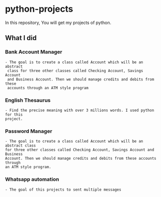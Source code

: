 # python-projects 
In this repository, You will get my projects of python. 

## What I did

### Bank Account Manager

    - The goal is to create a class called Account which will be an abstract
     class for three other classes called Checking Account, Savings Account 
     and Business Account. Then we should manage credits and debits from these 
     accounts through an ATM style program

### English Thesaurus

    - Find the precise meaning with over 3 millions words. I used python for this
    project. 
    
### Password Manager

    - The goal is to create a class called Account which will be an abstract class
    for three other classes called Checking Account, Savings Account and Business
    Account. Then we should manage credits and debits from these accounts through 
    an ATM style program.

### Whatsapp automation
    - The goal of this projects to sent multiple messages 


